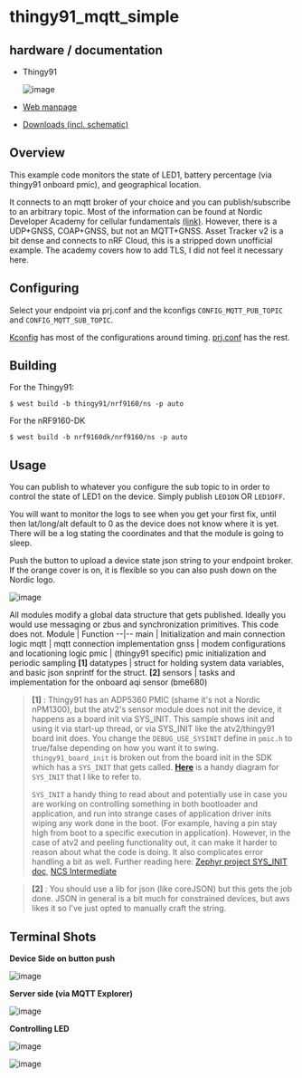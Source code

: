 # thingy91_mqtt_simple

## hardware / documentation
- Thingy91
  
  ![image](https://github.com/droidecahedron/thingy91_adp5360_simple/assets/63935881/22f5c0fe-d8a3-462c-ace9-84259d406d86)

- [Web manpage](https://docs.nordicsemi.com/category/thingy91-category)
- [Downloads (incl. schematic)](https://www.nordicsemi.com/Products/Development-hardware/Nordic-Thingy-91/Download)

## Overview
This example code monitors the state of LED1, battery percentage (via thingy91 onboard pmic), and geographical location.

It connects to an mqtt broker of your choice and you can publish/subscribe to an arbitrary topic. Most of the information can be found at Nordic Developer Academy for cellular fundamentals [(link)](https://academy.nordicsemi.com/courses/cellular-iot-fundamentals).
However, there is a UDP+GNSS, COAP+GNSS, but not an MQTT+GNSS. Asset Tracker v2 is a bit dense and connects to nRF Cloud, this is a stripped down unofficial example. The academy covers how to add TLS, I did not feel it necessary here.

## Configuring
Select your endpoint via prj.conf and the kconfigs `CONFIG_MQTT_PUB_TOPIC` and `CONFIG_MQTT_SUB_TOPIC`.

[Kconfig](https://github.com/droidecahedron/thingy91_mqtt_simple/blob/main/Kconfig) has most of the configurations around timing.
[prj.conf](https://github.com/droidecahedron/thingy91_mqtt_simple/blob/main/prj.conf) has the rest.


## Building

For the Thingy91:

```
$ west build -b thingy91/nrf9160/ns -p auto
```

For the nRF9160-DK

```
$ west build -b nrf9160dk/nrf9160/ns -p auto
```

##  Usage

You can publish to whatever you configure the sub topic to in order to control the state of LED1 on the device. Simply publish `LED1ON` OR `LED1OFF`.

You will want to monitor the logs to see when you get your first fix, until then lat/long/alt default to 0 as the device does not know where it is yet. There will be a log stating the coordinates and that the module is going to sleep.

Push the button to upload a device state json string to your endpoint broker. If the orange cover is on, it is flexible so you can also push down on the Nordic logo.

![image](https://github.com/user-attachments/assets/7f5871e3-0b26-4e75-9673-72441118c226)


All modules modify a global data structure that gets published. Ideally you would use messaging or zbus and synchronization primitives. This code does not.
Module | Function
--|--
main | Initialization and main connection logic
mqtt | mqtt connection implementation
gnss | modem configurations and locationing logic
pmic | (thingy91 specific) pmic initialization and periodic sampling **[1]**
datatypes | struct for holding system data variables, and basic json snprintf for the struct. **[2]**
sensors | tasks and implementation for the onboard aqi sensor (bme680)

> **[1]** : Thingy91 has an ADP5360 PMIC (shame it's not a Nordic nPM1300), but the atv2's sensor module does not init the device, it happens as a board init via SYS_INIT. This sample shows init and using it via start-up thread, or via SYS_INIT like the atv2/thingy91 board init does.
> You change the `DEBUG_USE_SYSINIT` define in `pmic.h` to true/false depending on how you want it to swing. `thingy91_board_init` is broken out from the board init in the SDK which has a `SYS_INIT` that gets called. [**Here**](https://github.com/droidecahedron/thingy91_adp5360_simple/assets/63935881/9b8076cf-b1c9-422e-8dfe-1ba4d923207c) is a handy diagram for `SYS_INIT` that I like to refer to.
> 
> `SYS_INIT` a handy thing to read about and potentially use in case you are working on controlling something in both bootloader and application, and run into strange cases of application driver inits wiping any work done in the boot. (For example, having a pin stay high from boot to a specific execution in application). However, in the case of atv2 and peeling functionality out, it can make it harder to reason about what the code is doing. It also complicates error handling a bit as well.
> Further reading here: [Zephyr project SYS_INIT doc](https://docs.zephyrproject.org/latest/doxygen/html/group__sys__init.html), [NCS Intermediate](https://academy.nordicsemi.com/courses/nrf-connect-sdk-intermediate/lessons/lesson-1-zephyr-rtos-advanced/topic/boot-up-sequence-execution-context/)

> **[2]** :  You should use a lib for json (like coreJSON) but this gets the job done. JSON in general is a bit much for constrained devices, but aws likes it so I've just opted to manually craft the string.



## Terminal Shots

**Device Side on button push**

![image](https://github.com/user-attachments/assets/64686711-2e54-4e5d-ab6c-04427cf825ec)


**Server side (via MQTT Explorer)**

![image](https://github.com/user-attachments/assets/aa08122a-a4d8-4f42-9b85-e7d1f8516bdb)


**Controlling LED**

![image](https://github.com/user-attachments/assets/d0f21db9-60b3-41bb-bd54-b10dfb08b031)

![image](https://github.com/user-attachments/assets/82115deb-b2e4-48bc-bc44-4949ad5d17e7)

